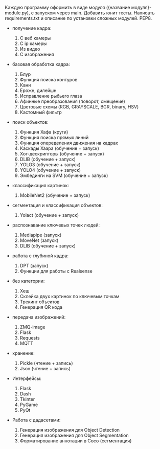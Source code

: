 Каждую программу оформить в виде модуля ({название модуля}-module.py), с запуском через main. Добавить юнит тесты.
Написать requirements.txt и описание по установки сложных модулей. PEP8.


- получение кадра:
  1) С веб камеры
  2) С ip камеры 
  3) Из видео
  4) С изображения


- базовая обработка кадра:
  1) Блур
  2) Функция поиска контуров
  3) Кани
  4) Ерожн, дилейшн
  5) Исправление рыбьего глаза
  6) Афинные преобразования (поворот, смещение)
  7) Цветовые схемы (RGB, GRAYSCALE, BGR, binary, HSV)
  8) Кастомный фильтр


- поиск объектов:
  1) Функция Хафа (круги)
  2) Функция поиска прямых линий
  3) Функция опеределения движения на кадрах
  4) Каскады Хаара (обучение + запуск)
  5) Хог-дескрипторы (обучение + запуск)
  6) DLIB (обучение + запуск)
  7) YOLO3 (обучение + запуск)
  8) YOLO4 (обучение + запуск)
  9) Эмбединги на SVM (обучение + запуск)


- классификация картинок:
  1) MobileNet2 (обучение + запуск)


- сегментация и классификация объектов:
  1) Yolact (обучение + запуск)


- распознавание ключевых точек людей:
  1) Mediapipe (запуск)
  2) MoveNet (запуск)
  3) DLIB (обучение + запуск)


- работа с глубиной кадра:
  1) DPT (запуск)
  2) Функции для работы  с Realsense


- без категории:
  1) Хеш
  2) Склейка двух картинок по ключевым точкам
  3) Трекинг объектов
  4) Генерация QR кода


- передача изображений:
  1) ZMQ-image
  2) Flask
  3) Requests
  4) MQTT


- хранение: 
  1) Pickle (чтение + запись)
  2) Json (чтение + запись)


- Интерфейсы:
  1) Flask
  2) Dash
  3) Tkinter
  4) PyGame
  5) PyQt


- Работа с дадасетами:
  1) Генерация изображения для Object Detection
  2) Генерация изображения для Object Segmentation 
  3) Форматирование аннотации в Coco (сегментация)
